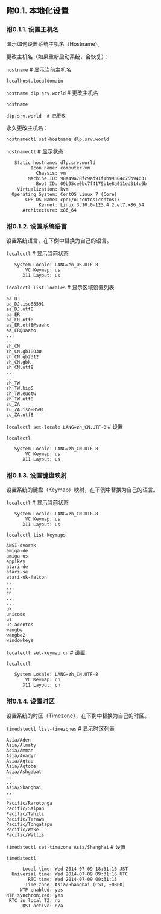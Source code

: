 ## 附0.1. 本地化设置

### 附0.1.1. 设置主机名

演示如何设置系统主机名（Hostname）。

更改主机名（如果重新启动系统，会恢复）：

`hostname` # 显示当前主机名

```
localhost.localdomain
```

`hostname dlp.srv.world` # 更改主机名

`hostname`

```
dlp.srv.world  # 已更改
```

永久更改主机名：

`hostnamectl set-hostname dlp.srv.world`

`hostnamectl` # 显示状态

```
   Static hostname: dlp.srv.world
         Icon name: computer-vm
           Chassis: vm
        Machine ID: 98a49a78fc9ad91f1b99304c75b94c31
           Boot ID: 09b95ce0bc7f4179b1e8a011ed314c6b
    Virtualization: kvm
  Operating System: CentOS Linux 7 (Core)
       CPE OS Name: cpe:/o:centos:centos:7
            Kernel: Linux 3.10.0-123.4.2.el7.x86_64
      Architecture: x86_64
```

### 附0.1.2. 设置系统语言

设置系统语言，在下例中替换为自己的语言。

`localectl` # 显示当前状态

```
   System Locale: LANG=en_US.UTF-8
       VC Keymap: us
      X11 Layout: us
```

`localectl list-locales` # 显示区域设置列表

```
aa_DJ
aa_DJ.iso88591
aa_DJ.utf8
aa_ER
aa_ER.utf8
aa_ER.utf8@saaho
aa_ER@saaho
...
...
zh_CN
zh_CN.gb18030
zh_CN.gb2312
zh_CN.gbk
zh_CN.utf8
...
...
zh_TW
zh_TW.big5
zh_TW.euctw
zh_TW.utf8
zu_ZA
zu_ZA.iso88591
zu_ZA.utf8
```

`localectl set-locale LANG=zh_CN.UTF-8` # 设置

`localectl`

```
   System Locale: LANG=zh_CN.UTF-8
       VC Keymap: us
      X11 Layout: us
```

### 附0.1.3. 设置键盘映射

设置系统的键盘（Keymap）映射，在下例中替换为自己的语言。

`localectl` # 显示当前状态

```
   System Locale: LANG=zh_CN.UTF-8
       VC Keymap: us
      X11 Layout: us
```

`localectl list-keymaps`

```
ANSI-dvorak
amiga-de
amiga-us
applkey
atari-de
atari-se
atari-uk-falcon
...
...
cn
...
...
uk
unicode
us
us-acentos
wangbe
wangbe2
windowkeys
```

`localectl set-keymap cn` # 设置

`localectl`

```
   System Locale: LANG=zh_CN.UTF-8
       VC Keymap: cn
      X11 Layout: cn
```

### 附0.1.4. 设置时区

设置系统的时区（Timezone），在下例中替换为自己的时区。

`timedatectl list-timezones` # 显示时区列表

```
Asia/Aden
Asia/Almaty
Asia/Amman
Asia/Anadyr
Asia/Aqtau
Asia/Aqtobe
Asia/Ashgabat
...
...
Asia/Shanghai
...
...
Pacific/Rarotonga
Pacific/Saipan
Pacific/Tahiti
Pacific/Tarawa
Pacific/Tongatapu
Pacific/Wake
Pacific/Wallis
```

`timedatectl set-timezone Asia/Shanghai` # 设置

`timedatectl`

```
      Local time: Wed 2014-07-09 18:31:16 JST
  Universal time: Wed 2014-07-09 09:31:16 UTC
        RTC time: Wed 2014-07-09 09:31:15
       Time zone: Asia/Shanghai (CST, +0800)
     NTP enabled: yes
NTP synchronized: yes
 RTC in local TZ: no
      DST active: n/a
```
